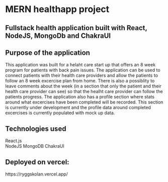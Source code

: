 # MERN healthapp project

<h2>Fullstack health application built with React, NodeJS, MongoDb and ChakraUI</h2>

<h2>Purpose of the application</h2>
<p>
This application was built for a helaht care start up that offers an 8 week program for patients with back pain issues. The application can be used to connect patients with their health care providers and allow the patients to follow an 8 week excercise plan from home. There is also a possiblity to leave comments about the week (in a section that only the patient and their health care provider can see) so that the healht care provider can follow the patients progress. The application also has a profile section where stats around what excercises have been completed will be recorded. This section is currently under development and the profile data around completed excercises is currently populated with mock up data.
</p>
  
<h2>Technologies used</h2>
<p>
React.js
<br>
NodeJS
MongoDB
ChakraUI
</p>

<h2>Deployed on vercel:</h2>
https://ryggskolan.vercel.app/


